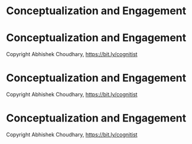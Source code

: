 # Conceptualization and Engagement
# Conceptualization and Engagement
Copyright Abhishek Choudhary, https://bit.ly/cognitist
# Conceptualization and Engagement
Copyright Abhishek Choudhary, https://bit.ly/cognitist
# Conceptualization and Engagement
Copyright Abhishek Choudhary, https://bit.ly/cognitist
